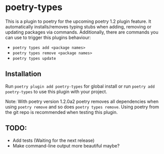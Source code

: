 # poetry-types

This is a plugin to poetry for the upcoming poetry 1.2 plugin feature.
It automatically installs/removes typing stubs when adding, removing or updating packages via commands.
Additionally, there are commands you can use to trigger this plugins behaviour:

- `poetry types add <package names>`
- `poetry types remove <package names>`
- `poetry types update`

## Installation

Run `poetry plugin add poetry-types` for global install or run `poetry add poetry-types` to use this plugin with your project.

Note: With poetry version 1.2.0a2 poetry removes all dependencies when using `poetry remove` and so does
`poetry types remove`. Using poetry from the git repo is recommended when testing this plugin.

## TODO:

- Add tests (Waiting for the next release)
- Make command-line output more beautiful maybe?
